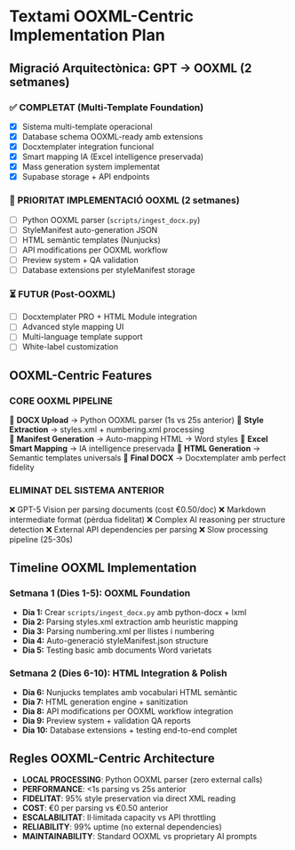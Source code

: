 # Textami OOXML-Centric Implementation Plan

## Migració Arquitectònica: GPT → OOXML (2 setmanes)

### ✅ COMPLETAT (Multi-Template Foundation)
- [x] Sistema multi-template operacional
- [x] Database schema OOXML-ready amb extensions
- [x] Docxtemplater integration funcional
- [x] Smart mapping IA (Excel intelligence preservada)
- [x] Mass generation system implementat
- [x] Supabase storage + API endpoints

### 🔄 PRIORITAT IMPLEMENTACIÓ OOXML (2 setmanes)
- [ ] Python OOXML parser (`scripts/ingest_docx.py`)
- [ ] StyleManifest auto-generation JSON
- [ ] HTML semàntic templates (Nunjucks)
- [ ] API modifications per OOXML workflow
- [ ] Preview system + QA validation
- [ ] Database extensions per styleManifest storage

### ⏳ FUTUR (Post-OOXML)
- [ ] Docxtemplater PRO + HTML Module integration
- [ ] Advanced style mapping UI
- [ ] Multi-language template support
- [ ] White-label customization

## OOXML-Centric Features

### CORE OOXML PIPELINE
🎯 **DOCX Upload** → Python OOXML parser (1s vs 25s anterior)
🎯 **Style Extraction** → styles.xml + numbering.xml processing  
🎯 **Manifest Generation** → Auto-mapping HTML → Word styles
🎯 **Excel Smart Mapping** → IA intelligence preservada
🎯 **HTML Generation** → Semantic templates universals
🎯 **Final DOCX** → Docxtemplater amb perfect fidelity

### ELIMINAT DEL SISTEMA ANTERIOR
❌ GPT-5 Vision per parsing documents (cost €0.50/doc)
❌ Markdown intermediate format (pèrdua fidelitat)
❌ Complex AI reasoning per structure detection
❌ External API dependencies per parsing
❌ Slow processing pipeline (25-30s)

## Timeline OOXML Implementation

### Setmana 1 (Dies 1-5): OOXML Foundation
- **Dia 1:** Crear `scripts/ingest_docx.py` amb python-docx + lxml
- **Dia 2:** Parsing styles.xml extraction amb heuristic mapping
- **Dia 3:** Parsing numbering.xml per llistes i numbering
- **Dia 4:** Auto-generació styleManifest.json structure
- **Dia 5:** Testing basic amb documents Word varietats

### Setmana 2 (Dies 6-10): HTML Integration & Polish
- **Dia 6:** Nunjucks templates amb vocabulari HTML semàntic  
- **Dia 7:** HTML generation engine + sanitization
- **Dia 8:** API modifications per OOXML workflow integration
- **Dia 9:** Preview system + validation QA reports
- **Dia 10:** Database extensions + testing end-to-end complet

## Regles OOXML-Centric Architecture

- **LOCAL PROCESSING**: Python OOXML parser (zero external calls)
- **PERFORMANCE**: <1s parsing vs 25s anterior
- **FIDELITAT**: 95% style preservation via direct XML reading
- **COST**: €0 per parsing vs €0.50 anterior
- **ESCALABILITAT**: Il·limitada capacity vs API throttling
- **RELIABILITY**: 99% uptime (no external dependencies)
- **MAINTAINABILITY**: Standard OOXML vs proprietary AI prompts